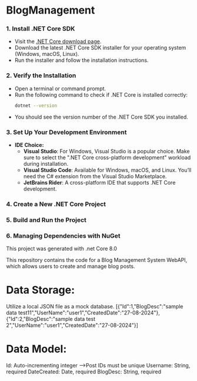 # BlogManagement

### 1. **Install .NET Core SDK**
   - Visit the [.NET Core download page](https://dotnet.microsoft.com/download/dotnet).
   - Download the latest .NET Core SDK installer for your operating system (Windows, macOS, Linux).
   - Run the installer and follow the installation instructions.

### 2. **Verify the Installation**
   - Open a terminal or command prompt.
   - Run the following command to check if .NET Core is installed correctly:
     ```bash
     dotnet --version
     ```
   - You should see the version number of the .NET Core SDK you installed.

### 3. **Set Up Your Development Environment**
   - **IDE Choice:** 
     - **Visual Studio**: For Windows, Visual Studio is a popular choice. Make sure to select the ".NET Core cross-platform development" workload during installation.
     - **Visual Studio Code**: Available for Windows, macOS, and Linux. You’ll need the C# extension from the Visual Studio Marketplace.
     - **JetBrains Rider**: A cross-platform IDE that supports .NET Core development.

### 4. **Create a New .NET Core Project**
### 5. **Build and Run the Project**
### 6. **Managing Dependencies with NuGet**
This project was generated with .net Core 8.0

This repository contains the code for a Blog Management System WebAPI, which allows users to create and manage blog posts. 

# Data Storage:
  Utilize a local JSON file as a mock database.
[{"Id":1,"BlogDesc":"sample data test11","UserName":"user1","CreatedDate":"27-08-2024"},{"Id":2,"BlogDesc":"sample data test 2","UserName":"user1","CreatedDate":"27-08-2024"}]

# Data Model: 
  Id: Auto-incrementing integer -->Post IDs must be unique
  Username: String, required
  DateCreated: Date, required
  BlogDesc: String, required


